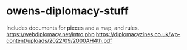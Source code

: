 # owens-diplomacy-stuff
Includes documents for pieces and a map, and rules.
https://webdiplomacy.net/intro.php
https://diplomacyzines.co.uk/wp-content/uploads/2022/09/2000AH4th.pdf
